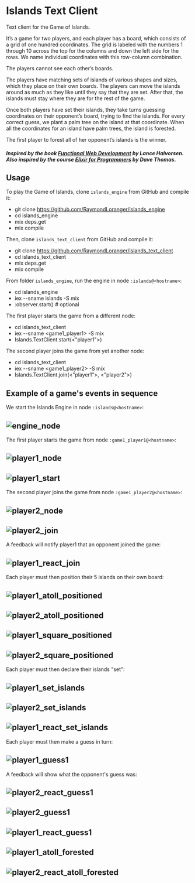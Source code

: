 # Islands Text Client

Text client for the Game of Islands.

It’s a game for two players, and each player has a board, which consists of a
grid of one hundred coordinates. The grid is labeled with the numbers 1 through
10 across the top for the columns and down the left side for the rows. We name
individual coordinates with this row-column combination.

The players cannot see each other’s boards.

The players have matching sets of islands of various shapes and sizes, which
they place on their own boards. The players can move the islands around as
much as they like until they say that they are set. After that, the islands must
stay where they are for the rest of the game.

Once both players have set their islands, they take turns guessing coordinates
on their opponent’s board, trying to find the islands. For every correct guess,
we plant a palm tree on the island at that coordinate. When all the coordinates
for an island have palm trees, the island is forested.

The first player to forest all of her opponent’s islands is the winner.

##### Inspired by the book [Functional Web Development](https://pragprog.com/book/lhelph/functional-web-development-with-elixir-otp-and-phoenix) by Lance Halvorsen.</br>Also inspired by the course [Elixir for Programmers](https://codestool.coding-gnome.com/courses/elixir-for-programmers) by Dave Thomas.

## Usage

To play the Game of Islands, clone `islands_engine` from GitHub and compile it:

  - git clone https://github.com/RaymondLoranger/islands_engine
  - cd islands_engine
  - mix deps.get
  - mix compile

Then, clone `islands_text_client` from GitHub and compile it:

  - git clone https://github.com/RaymondLoranger/islands_text_client
  - cd islands_text_client
  - mix deps.get
  - mix compile

From folder `islands_engine`, run the engine in node `:islands@<hostname>`:

  - cd islands_engine
  - iex --sname islands -S mix
  - :observer.start() # optional

The first player starts the game from a different node:

  - cd islands_text_client
  - iex --sname <game1_player1> -S mix
  - Islands.TextClient.start(<"player1">)

The second player joins the game from yet another node:

  - cd islands_text_client
  - iex --sname <game1_player2> -S mix
  - Islands.TextClient.join(<"player1">, <"player2">)

## Example of a game's events in sequence
We start the Islands Engine in node `:islands@<hostname>`:
## ![engine_node](images/engine_node.png)
The first player starts the game from node `:game1_player1@<hostname>`:
## ![player1_node](images/player1_node.png)
## ![player1_start](images/player1_start.png)
The second player joins the game from node `:game1_player2@<hostname>`:
## ![player2_node](images/player2_node.png)
## ![player2_join](images/player2_join.png)
A feedback will notify player1 that an opponent joined the game:
## ![player1_react_join](images/player1_react_join.png)
Each player must then position their 5 islands on their own board:
## ![player1_atoll_positioned](images/player1_atoll_positioned.png)
## ![player2_atoll_positioned](images/player2_atoll_positioned.png)
## ![player1_square_positioned](images/player1_square_positioned.png)
## ![player2_square_positioned](images/player2_square_positioned.png)
Each player must then declare their islands "set":
## ![player1_set_islands](images/player1_set_islands.png)
## ![player2_set_islands](images/player2_set_islands.png)
## ![player1_react_set_islands](images/player1_react_set_islands.png)
Each player must then make a guess in turn:
## ![player1_guess1](images/player1_guess1.png)
A feedback will show what the opponent's guess was:
## ![player2_react_guess1](images/player2_react_guess1.png)
## ![player2_guess1](images/player2_guess1.png)
## ![player1_react_guess1](images/player1_react_guess1.png)
## ![player1_atoll_forested](images/player1_atoll_forested.png)
## ![player2_react_atoll_forested](images/player2_react_atoll_forested.png)
